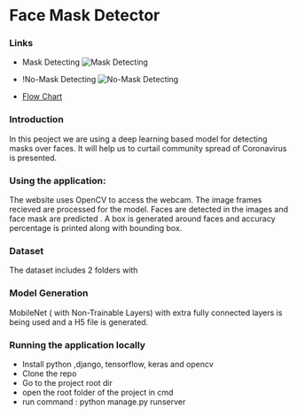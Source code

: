 # Face Mask Detector

### Links

- Mask Detecting 
![Mask Detecting](https://drive.google.com/file/d/1YXuC39aOwAFLdkuSjLjDY56njkQktuVU/view?usp=sharing)
- !No-Mask Detecting
![No-Mask Detecting](https://drive.google.com/file/d/1dCWLagxLtm85pZLPs0qJX2akIOmTIydK/view?usp=sharing)

- [Flow Chart](https://drive.google.com/file/d/1F21K_6y1qwv14tALZHg8-Zz6hSpj--iH/view?usp=sharing)

### Introduction

In this peoject we are using a deep learning based model for detecting masks over faces. It will help us to curtail community spread of Coronavirus is presented.

### Using the application:

The website uses OpenCV to access the webcam. The image frames recieved are processed for the model. Faces are detected in the images and face mask are predicted . A box is generated around faces and accuracy percentage is printed along with bounding box.

### Dataset

The dataset includes 2 folders with

### Model Generation

MobileNet ( with Non-Trainable Layers) with extra fully connected layers is being used and a H5 file is generated.

### Running the application locally

- Install python ,django, tensorflow, keras and opencv
- Clone the repo
- Go to the project root dir
- open the root folder of the project in cmd
- run command : python manage.py runserver
